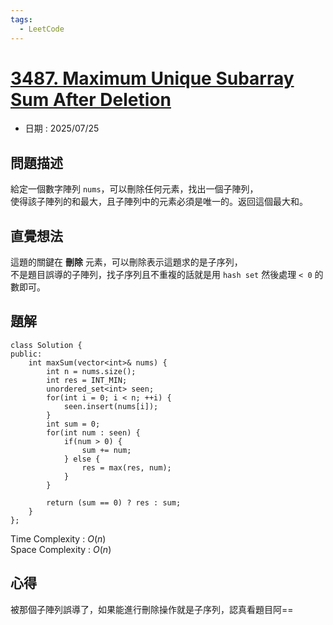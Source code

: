 ```yaml
---
tags:
  - LeetCode
---
```


# [3487. Maximum Unique Subarray Sum After Deletion](https://leetcode.com/problems/maximum-unique-subarray-sum-after-deletion/description/)  

+ 日期 : 2025/07/25  

## 問題描述  

給定一個數字陣列 `nums`，可以刪除任何元素，找出一個子陣列，  
使得該子陣列的和最大，且子陣列中的元素必須是唯一的。返回這個最大和。  

## 直覺想法  

這題的關鍵在 **刪除** 元素，可以刪除表示這題求的是子序列，  
不是題目誤導的子陣列，找子序列且不重複的話就是用 `hash set` 然後處理 `< 0` 的數即可。  

## 題解  

```cpp=
class Solution {
public:
    int maxSum(vector<int>& nums) {
        int n = nums.size();
        int res = INT_MIN;
        unordered_set<int> seen;
        for(int i = 0; i < n; ++i) {
            seen.insert(nums[i]);
        }
        int sum = 0;
        for(int num : seen) {
            if(num > 0) {
                sum += num;
            } else {
                res = max(res, num);
            }
        }

        return (sum == 0) ? res : sum;
    }
};
```

Time Complexity : $O(n)$  
Space Complexity : $O(n)$  

## 心得  

被那個子陣列誤導了，如果能進行刪除操作就是子序列，認真看題目阿==  
